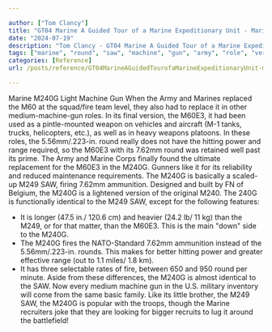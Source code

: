 ```yaml
---

author: ["Tom Clancy"]
title: "GT04 Marine A Guided Tour of a Marine Expeditionary Unit - Marine_split_043.html"
date: "2024-07-19"
description: "Tom Clancy - GT04 Marine A Guided Tour of a Marine Expeditionary Unit"
tags: ["marine", "round", "saw", "machine", "gun", "army", "role", "version", "weapon", "well", "hitting", "power", "range", "like", "ammunition", "identical", "fire", "light", "replaced", "team", "level", "also", "replace", "final", "used"]
categories: [Reference]
url: /posts/reference/GT04MarineAGuidedTourofaMarineExpeditionaryUnit-marinesplit043html

---
```



Marine
M240G Light Machine Gun
When the Army and Marines replaced the M60 at the squad/fire team level, they also had to replace it in other medium-machine-gun roles. In its final version, the M60E3, it had been used as a pintle-mounted weapon on vehicles and aircraft (M-1 tanks, trucks, helicopters, etc.), as well as in heavy weapons platoons. In these roles, the 5.56mm/.223-in. round really does not have the hitting power and range required, so the M60E3 with its 7.62mm round was retained well past its prime.
The Army and Marine Corps finally found the ultimate replacement for the M60E3 in the M240G. Gunners like it for its reliability and reduced maintenance requirements. The M240G is basically a scaled-up M249 SAW, firing 7.62mm ammunition. Designed and built by FN of Belgium, the M240G is a lightened version of the original M240. The 240G is functionally identical to the M249 SAW, except for the following features:
* It is longer (47.5 in./ 120.6 cm) and heavier (24.2 lb/ 11 kg) than the M249, or for that matter, than the M60E3. This is the main "down" side to the M240G.
* The M240G fires the NATO-Standard 7.62mm ammunition instead of the 5.56mm/.223-in. rounds. This makes for better hitting power and greater effective range (out to 1.1 miles/ 1.8 km).
* It has three selectable rates of fire, between 650 and 950 round per minute.
Aside from these differences, the M240G is almost identical to the SAW. Now every medium machine gun in the U.S. military inventory will come from the same basic family. Like its little brother, the M249 SAW, the M240G is popular with the troops, though the Marine recruiters joke that they are looking for bigger recruits to lug it around the battlefield!
